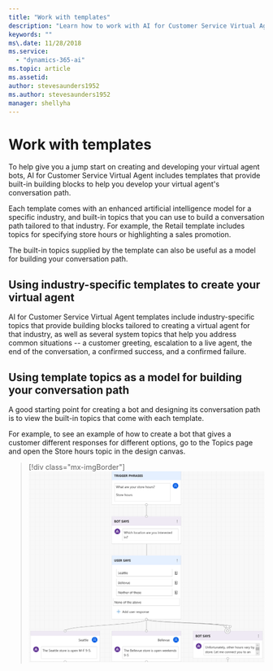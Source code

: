 ```yaml
---
title: "Work with templates"
description: "Learn how to work with AI for Customer Service Virtual Agent templates."
keywords: ""
ms\.date: 11/28/2018
ms.service:
  - "dynamics-365-ai"
ms.topic: article
ms.assetid: 
author: stevesaunders1952
ms.author: stevesaunders1952
manager: shellyha
---
```


# Work with templates

To help give you a jump start on creating and developing your virtual agent bots, AI for Customer Service Virtual Agent includes templates that provide built-in building blocks to help you develop your virtual agent's conversation path.

Each template comes with an enhanced artificial intelligence model for a specific industry, and built-in topics that you can use to build a conversation path tailored to that industry. For example, the Retail template includes topics for specifying store hours or highlighting a sales promotion.

The built-in topics supplied by the template can also be useful as a model for building your conversation path. 

## Using industry-specific templates to create your virtual agent

AI for Customer Service Virtual Agent templates include industry-specific topics that provide building blocks tailored to creating a virtual agent for that industry, as well as several system topics that help you address common situations -- a customer greeting, escalation to a live agent, the end of the conversation, a confirmed success, and a confirmed failure.

## Using template topics as a model for building your conversation path

A good starting point for creating a bot and designing its conversation path is to view the built-in topics that come with each template.

For example, to see an example of how to create a bot that gives a customer different responses for different options, go to the Topics page and open the Store hours topic in the design canvas.

   > [!div class="mx-imgBorder"]
   > ![Store hours topic](media/create-bot-1-1.PNG)